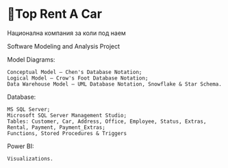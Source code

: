 
 # 🚗Top Rent A Car

Национална компания за коли под наeм

Software Modeling and Analysis Project

Model Diagrams:

    Conceptual Model – Chen's Database Notation;
    Logical Model – Crow's Foot Database Notation;
    Data Warehouse Model – UML Database Notation, Snowflake & Star Schema.

Database:

    MS SQL Server;
    Microsoft SQL Server Management Studio;
    Tables: Customer, Car, Address, Office, Employee, Status, Extras, Rental, Payment, Payment_Extras;
    Functions, Stored Procedures & Triggers

Power BI:

    Visualizations.
